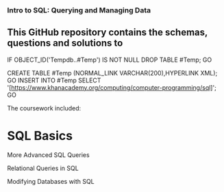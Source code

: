 ### Intro to SQL: Querying and Managing Data
## This GitHub repository contains the schemas, questions and solutions to 

IF OBJECT_ID('Tempdb..#Temp') IS NOT NULL
	DROP TABLE #Temp;
GO

CREATE TABLE #Temp (NORMAL_LINK VARCHAR(200),HYPERLINK XML);
GO
INSERT INTO #Temp
SELECT '[https://www.khanacademy.org/computing/computer-programming/sql]';
GO

The coursework included:

# SQL Basics

More Advanced SQL Queries

Relational Queries in SQL

Modifying Databases with SQL
